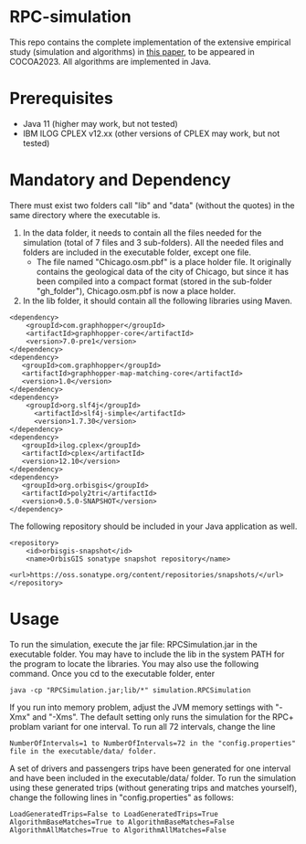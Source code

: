 # RPC-simulation
This repo contains the complete implementation of the extensive empirical study (simulation and algorithms) in [this paper](https://doi.org/10.48550/arXiv.2310.04933), to be appeared in COCOA2023.
All algorithms are implemented in Java.

# Prerequisites
- Java 11 (higher may work, but not tested)
- IBM ILOG CPLEX v12.xx (other versions of CPLEX may work, but not tested)

# Mandatory and Dependency
There must exist two folders call "lib" and "data" (without the quotes) in the same directory where the executable is.
1. In the data folder, it needs to contain all the files needed for the simulation (total of 7 files and 3 sub-folders).
All the needed files and folders are included in the executable folder, except one file.
   - The file named "Chicago.osm.pbf" is a place holder file. It originally contains the geological data of the city of Chicago, but since it has been compiled into a compact format (stored in the sub-folder "gh_folder"), Chicago.osm.pbf is now a place holder.
2. In the lib folder, it should contain all the following libraries using Maven.
```
<dependency>
    <groupId>com.graphhopper</groupId>
    <artifactId>graphhopper-core</artifactId>
    <version>7.0-pre1</version>
</dependency>
<dependency>
   <groupId>com.graphhopper</groupId>
   <artifactId>graphhopper-map-matching-core</artifactId>
   <version>1.0</version>
</dependency>
<dependency>
    <groupId>org.slf4j</groupId>
	  <artifactId>slf4j-simple</artifactId>
	  <version>1.7.30</version>
</dependency>
<dependency>
   <groupId>ilog.cplex</groupId>
   <artifactId>cplex</artifactId>
   <version>12.10</version>
</dependency>
<dependency>
   <groupId>org.orbisgis</groupId>
   <artifactId>poly2tri</artifactId>   
   <version>0.5.0-SNAPSHOT</version>
</dependency>
```

The following repository should be included in your Java application as well.
```
<repository>
    <id>orbisgis-snapshot</id>
    <name>OrbisGIS sonatype snapshot repository</name>
    <url>https://oss.sonatype.org/content/repositories/snapshots/</url>
</repository>
```

# Usage
To run the simulation, execute the jar file: RPCSimulation.jar in the executable folder.
You may have to include the lib in the system PATH for the program to locate the libraries.
You may also use the following command. Once you cd to the executable folder, enter
```
java -cp "RPCSimulation.jar;lib/*" simulation.RPCSimulation
```
If you run into memory problem, adjust the JVM memory settings with "-Xmx" and "-Xms".
The default setting only runs the simulation for the RPC+ problam variant for one interval.
To run all 72 intervals, change the line
```
NumberOfIntervals=1 to NumberOfIntervals=72 in the "config.properties" file in the executable/data/ folder.
```
A set of drivers and passengers trips have been generated for one interval and have been included in the executable/data/ folder.
To run the simulation using these generated trips (without generating trips and matches yourself), change the following lines in "config.properties" as follows:
```
LoadGeneratedTrips=False to LoadGeneratedTrips=True
AlgorithmBaseMatches=True to AlgorithmBaseMatches=False
AlgorithmAllMatches=True to AlgorithmAllMatches=False